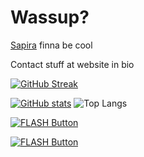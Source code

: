 # Wassup?


[Sapira](https://sapira.rhw.one) finna be cool

Contact stuff at website in bio

[![GitHub Streak](https://streak-stats.demolab.com?user=rhenryw&theme=tokyonight-duo&hide_border=true&date_format=M%20j%5B%2C%20Y%5D&mode=weekly)](https://git.io/streak-stats)

[![GitHub stats](https://github-readme-stats.vercel.app/api?username=rhenryw&theme=dark)](https://github.com/anuraghazra/github-readme-stats)      ![Top Langs](https://github-readme-stats.vercel.app/api/top-langs/?username=rhenryw&layout=compact&theme=dark)


[![FLASH Button](https://cdn.jsdelivr.net/gh/rhenryw/FLASH@main/img/button.gif)](https://github.com/rhenryw/FLASH) 

[![FLASH Button](https://cdn.jsdelivr.net/gh/rhenryw/FLASH@main/img/button.png)](https://github.com/rhenryw/FLASH) 

